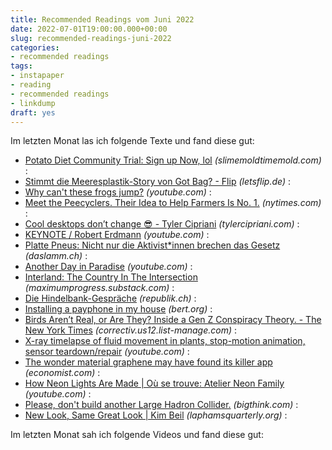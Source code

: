 ```yaml
---
title: Recommended Readings vom Juni 2022
date: 2022-07-01T19:00:00.000+00:00
slug: recommended-readings-juni-2022
categories:
- recommended readings
tags:
- instapaper
- reading
- recommended readings
- linkdump
draft: yes
---
```


Im letzten Monat las ich folgende Texte und fand diese gut:

- [Potato Diet Community Trial: Sign up Now, lol](https://slimemoldtimemold.com/2022/04/29/potato-diet-community-trial-sign-up-now-lol/) *(slimemoldtimemold.com)* :
- [Stimmt die Meeresplastik-Story von Got Bag? - Flip](https://letsflip.de/stimmt-die-meeresplastik-story-von-got-bag/) *(letsflip.de)* :
- [Why can't these frogs jump?](https://youtube.com/watch?v=w-ngnnhcT-s&amp;feature=share) *(youtube.com)* :
- [Meet the Peecyclers. Their Idea to Help Farmers Is No. 1.](https://www.nytimes.com/2022/06/17/climate/peecycling-farming-urine-fertilizer.html) *(nytimes.com)* :
- [Cool desktops don’t change 😎 - Tyler Cipriani](https://tylercipriani.com/blog/2022/06/15/choose-boring-desktop-technology/) *(tylercipriani.com)* :
- [KEYNOTE / Robert Erdmann](https://www.youtube.com/watch?v=z_hm5oX7ZlE) *(youtube.com)* :
- [Platte Pneus: Nicht nur die Aktivist*innen brechen das Gesetz](https://daslamm.ch/platte-pneus-nicht-nur-die-aktivistinnen-brechen-das-gesetz/) *(daslamm.ch)* :
- [Another Day in Paradise](https://www.youtube.com/watch?v=C4wuQXPB6K0) *(youtube.com)* :
- [Interland: The Country In The Intersection](https://maximumprogress.substack.com/p/interland-the-country-in-the-intersection) *(maximumprogress.substack.com)* :
- [Die Hindelbank-Gespräche](https://www.republik.ch/2022/05/21/die-hindelbank-gespraeche) *(republik.ch)* :
- [Installing a payphone in my house](https://bert.org/2022/06/02/payphone/) *(bert.org)* :
- [Birds Aren’t Real, or Are They? Inside a Gen Z Conspiracy Theory. - The New York Times](https://correctiv.us12.list-manage.com/track/click?u=74b23e1b0af8c36eb217e01c1&amp;id=ffcb13be66&amp;e=a915c96dc1) *(correctiv.us12.list-manage.com)* :
- [X-ray timelapse of fluid movement in plants, stop-motion animation, sensor teardown/repair](https://www.youtube.com/watch?v=j-FHbHoiwNk) *(youtube.com)* :
- [The wonder material graphene may have found its killer app](https://www.economist.com/science-and-technology/2022/05/18/the-wonder-material-graphene-may-have-found-its-killer-app) *(economist.com)* :
- [How Neon Lights Are Made | Où se trouve: Atelier Neon Family](https://www.youtube.com/watch?v=TE728XmTa8Q) *(youtube.com)* :
- [Please, don't build another Large Hadron Collider.](https://bigthink.com/hard-science/large-hadron-collider-economics/) *(bigthink.com)* :
- [New Look, Same Great Look | Kim Beil](https://www.laphamsquarterly.org/roundtable/new-look-same-great-look) *(laphamsquarterly.org)* :

Im letzten Monat sah ich folgende Videos und fand diese gut:
